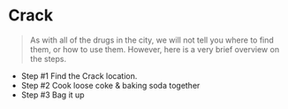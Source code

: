 # Crack

> As with all of the drugs in the city, we will not tell you where to find them, or how to use them. However, here is a very brief overview on the steps.

- Step #1 Find the Crack location.
- Step #2 Cook loose coke & baking soda together
- Step #3 Bag it up
